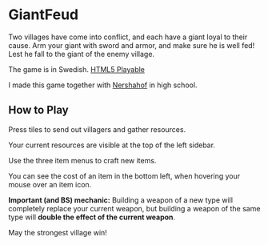 # GiantFeud
Two villages have come into conflict, and each have a giant loyal to their cause. Arm your giant with sword and armor, and make sure he is well fed! Lest he fall to the giant of the enemy village.

The game is in Swedish.
[HTML5 Playable](https://tagg.link/games/giant-feud/)

I made this game together with [Nershahof](https://github.com/Nershahof) in high school.

## How to Play
Press tiles to send out villagers and gather resources.

Your current resources are visible at the top of the left sidebar.

Use the three item menus to craft new items.

You can see the cost of an item in the bottom left, when hovering your mouse over an item icon.

**Important (and BS) mechanic:** Building a weapon of a new type will completely replace your current weapon, but building a weapon of the same type will **double the effect of the current weapon**.

May the strongest village win!
